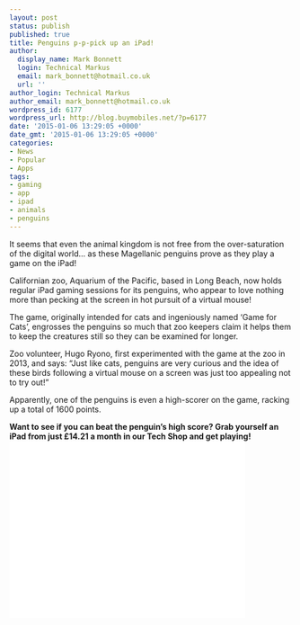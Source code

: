 ```yaml
---
layout: post
status: publish
published: true
title: Penguins p-p-pick up an iPad!
author:
  display_name: Mark Bonnett
  login: Technical Markus
  email: mark_bonnett@hotmail.co.uk
  url: ''
author_login: Technical Markus
author_email: mark_bonnett@hotmail.co.uk
wordpress_id: 6177
wordpress_url: http://blog.buymobiles.net/?p=6177
date: '2015-01-06 13:29:05 +0000'
date_gmt: '2015-01-06 13:29:05 +0000'
categories:
- News
- Popular
- Apps
tags:
- gaming
- app
- ipad
- animals
- penguins
---
```

<p><span class="postStandFirst">It seems that even the animal kingdom is not free from the over-saturation of the digital world&hellip; as these Magellanic penguins prove as they play a game on the iPad!</span></p>
<p>Californian zoo, Aquarium of the Pacific, based in Long Beach, now holds regular iPad gaming sessions for its penguins, who appear to love nothing more than pecking at the screen in hot pursuit of a virtual mouse!</p>
<p>The game, originally intended for cats and ingeniously named &lsquo;Game for Cats&rsquo;, engrosses the penguins so much that zoo keepers claim it helps them to keep the creatures still so they can be examined for longer.</p>
<p>Zoo volunteer, Hugo Ryono, first experimented with the game at the zoo in 2013, and says: &ldquo;Just like cats, penguins are very curious and the idea of these birds following a virtual mouse on a screen was just too appealing not to try out!&rdquo;</p>
<p>Apparently, one of the penguins is even a high-scorer on the game, racking up a total of 1600 points.</p>
<p><strong>Want to see if you can beat the penguin&rsquo;s high score? Grab yourself an iPad from just &pound;14.21 a month in our Tech Shop and get playing!</strong><br />
<iframe src="//www.youtube.com/embed/aT3OAWwkqsI" width="420" height="315" frameborder="0" allowfullscreen="allowfullscreen"></iframe></p>
